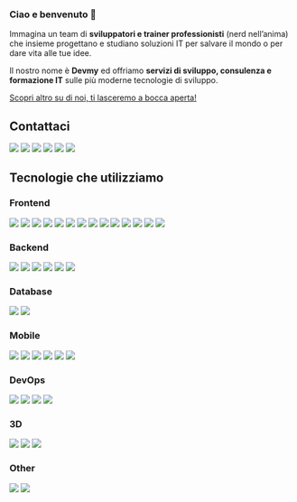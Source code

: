 ### Ciao e benvenuto 👋

Immagina un team di **sviluppatori e trainer professionisti** (nerd nell’anima) che insieme progettano e studiano soluzioni IT per salvare il mondo o per dare vita alle tue idee.

Il nostro nome è **Devmy** ed offriamo **servizi di sviluppo, consulenza e formazione IT** sulle più moderne tecnologie di sviluppo.

[Scopri altro su di noi, ti lasceremo a bocca aperta!](https://devmy.it/)

## Contattaci
[![](https://img.shields.io/badge/Gmail-D14836?style=for-the-badge&logo=gmail&logoColor=white)](mailto:info@devmy.it)
[![](https://img.shields.io/badge/YouTube-FF0000?style=for-the-badge&logo=youtube&logoColor=white)](https://www.youtube.com/channel/UCMudbsRDgdkDe3hXD2qsTUg)
[![](https://img.shields.io/badge/LinkedIn-0077B5?style=for-the-badge&logo=linkedin&logoColor=white)](https://www.linkedin.com/company/devmyfactory)
[![](https://img.shields.io/badge/Facebook-1877F2?style=for-the-badge&logo=facebook&logoColor=white)](https://www.facebook.com/Devmy.it)
[![](https://img.shields.io/badge/Twitter-1DA1F2?style=for-the-badge&logo=twitter&logoColor=white)](https://twitter.com/DevmyFactory)
[![](https://img.shields.io/badge/Instagram-E4405F?style=for-the-badge&logo=instagram&logoColor=white)](https://www.instagram.com/Devmy.it/)


## Tecnologie che utilizziamo

### Frontend
[![](https://img.shields.io/badge/HTML-239120?style=for-the-badge&logo=html5&logoColor=white)](#)
[![](https://img.shields.io/badge/CSS-239120?&style=for-the-badge&logo=css3&logoColor=white)](#)
[![](https://img.shields.io/badge/Sass-CC6699?style=for-the-badge&logo=sass&logoColor=white)](#)
[![](https://img.shields.io/badge/JavaScript-F7DF1E?style=for-the-badge&logo=javascript&logoColor=black)](#)
[![](https://img.shields.io/badge/TypeScript-007ACC?style=for-the-badge&logo=typescript&logoColor=white)](#)
[![](https://img.shields.io/badge/React-20232A?style=for-the-badge&logo=react&logoColor=61DAFB)](#)
[![](https://img.shields.io/badge/Angular-DD0031?style=for-the-badge&logo=angular&logoColor=white)](#)
[![](https://img.shields.io/badge/Vue.js-35495E?style=for-the-badge&logo=vue.js&logoColor=4FC08D)](#)
[![](https://img.shields.io/badge/Next-black?style=for-the-badge&logo=next.js&logoColor=white)](#)
[![](https://img.shields.io/badge/Gatsby-663399?style=for-the-badge&logo=gatsby&logoColor=white)](#)
[![](https://img.shields.io/badge/Tailwind_CSS-38B2AC?style=for-the-badge&logo=tailwind-css&logoColor=white)](#)
[![](https://img.shields.io/badge/Material--UI-0081CB?style=for-the-badge&logo=material-ui&logoColor=white)](#)
[![](https://img.shields.io/badge/Redux-593D88?style=for-the-badge&logo=redux&logoColor=white)](#)
[![](https://img.shields.io/badge/jQuery-0769AD?style=for-the-badge&logo=jquery&logoColor=white)](#)
### Backend
[![](https://img.shields.io/badge/PHP-777BB4?style=for-the-badge&logo=php&logoColor=white)](#)
[![](https://img.shields.io/badge/node.js-6DA55F?style=for-the-badge&logo=node.js&logoColor=white)](#)
[![](https://img.shields.io/badge/express.js-%23404d59.svg?style=for-the-badge&logo=express&logoColor=%2361DAFB)](#)
[![](https://img.shields.io/badge/nestjs-%23E0234E.svg?style=for-the-badge&logo=nestjs&logoColor=white)](#)
[![](https://img.shields.io/badge/laravel-%23FF2D20.svg?style=for-the-badge&logo=laravel&logoColor=white)](#)
[![](https://img.shields.io/badge/strapi-%232E7EEA.svg?style=for-the-badge&logo=strapi&logoColor=white)](#)
### Database
[![](https://img.shields.io/badge/MongoDB-4EA94B?style=for-the-badge&logo=mongodb&logoColor=white)](#)
[![](https://img.shields.io/badge/MySQL-00000F?style=for-the-badge&logo=mysql&logoColor=white)](#)

### Mobile
[![](https://img.shields.io/badge/React_Native-20232A?style=for-the-badge&logo=react&logoColor=61DAFB)](#)
[![](https://img.shields.io/badge/Flutter-02569B?style=for-the-badge&logo=flutter&logoColor=white)](#)
[![](https://img.shields.io/badge/dart-%230175C2.svg?style=for-the-badge&logo=dart&logoColor=white)](#)
[![](https://img.shields.io/badge/Ionic-3880FF?style=for-the-badge&logo=ionic&logoColor=white)](#)
[![](https://img.shields.io/badge/Capacitor-119EFF?style=for-the-badge&logo=Capacitor&logoColor=white)](#)
[![](https://img.shields.io/badge/Cordova-35434F?style=for-the-badge&logo=apache-cordova&logoColor=E8E8E8)](#)

### DevOps
[![](https://img.shields.io/badge/Heroku-430098?style=for-the-badge&logo=heroku&logoColor=white)](#)
[![](https://img.shields.io/badge/Amazon_AWS-232F3E?style=for-the-badge&logo=amazon-aws&logoColor=white)](#)
[![](https://img.shields.io/badge/docker-%230db7ed.svg?style=for-the-badge&logo=docker&logoColor=white)](#)
[![](https://img.shields.io/badge/terraform-%235835CC.svg?style=for-the-badge&logo=terraform&logoColor=white)](#)
### 3D
[![](https://img.shields.io/badge/threejs-black?style=for-the-badge&logo=three.js&logoColor=white)](#)
[![](https://img.shields.io/badge/Unity-100000?style=for-the-badge&logo=unity&logoColor=white)](#)
[![](https://img.shields.io/badge/c%23-%23239120.svg?style=for-the-badge&logo=c-sharp&logoColor=white)](#)
### Other
[![](https://img.shields.io/badge/WordPress-%23117AC9.svg?style=for-the-badge&logo=WordPress&logoColor=white)](#)
[![](https://img.shields.io/badge/-Swagger-%23Clojure?style=for-the-badge&logo=swagger&logoColor=white)](#)





